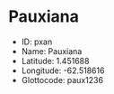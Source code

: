 # Pauxiana

* ID: pxan 
* Name: Pauxiana 
* Latitude: 1.451688 
* Longitude: -62.518616 
* Glottocode: paux1236
